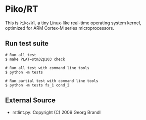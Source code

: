 # Piko/RT

This is `Piko/RT`, a tiny Linux-like real-time operating system kernel, optimized for ARM Cortex-M series microprocessors.


## Run test suite

```
# Run all test
$ make PLAT=stm32p103 check

# Run all test with command line tools
$ python -m tests

# Run partial test with command line tools
$ python -m tests fs_1 cond_2
```

## External Source

* rstlint.py: Copyright (C) 2009 Georg Brandl
